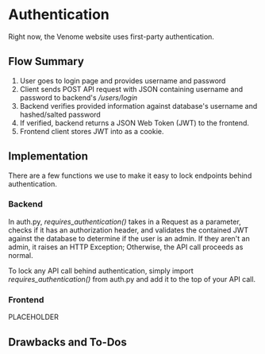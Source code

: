 ﻿# Authentication
Right now, the Venome website uses first-party authentication.

## Flow Summary
1. User goes to login page and provides username and password
2. Client sends POST API request with JSON containing username and password to backend's */users/login*
3. Backend verifies provided information against database's username and hashed/salted password
4. If verified, backend returns a JSON Web Token (JWT) to the frontend.
5. Frontend client stores JWT into as a cookie.

## Implementation
There are a few functions we use to make it easy to lock endpoints behind authentication.

### Backend
In auth.py, *requires_authentication()* takes in a Request as a parameter, checks if it has an authorization header, and validates the contained JWT against the database to determine if the user 
is an admin. If they aren't an admin, it raises an HTTP Exception; Otherwise, the API call proceeds as normal.

To lock any API call behind authentication, simply import *requires_authentication()* from auth.py and add it to the top of your API call.

### Frontend
PLACEHOLDER

## Drawbacks and To-Dos
